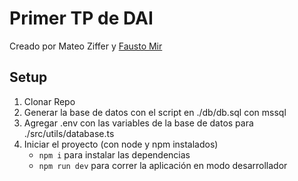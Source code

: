 # Primer TP de DAI

Creado por Mateo Ziffer y [Fausto Mir](https://github.com/Faustito04)

## Setup

1. Clonar Repo
2. Generar la base de datos con el script en ./db/db.sql con mssql
3. Agregar .env con las variables de la base de datos para ./src/utils/database.ts
4. Iniciar el proyecto (con node y npm instalados)
    - `npm i` para instalar las dependencias
    - `npm run dev` para correr la aplicación en modo desarrollador
